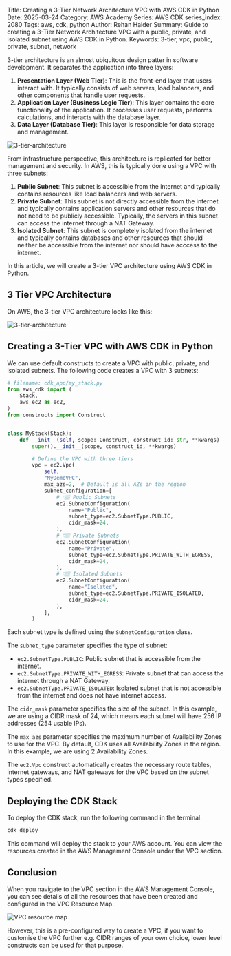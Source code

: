 Title: Creating a 3-Tier Network Architecture VPC with AWS CDK in Python
Date: 2025-03-24
Category: AWS Academy
Series: AWS CDK
series_index: 2080
Tags: aws, cdk, python
Author: Rehan Haider
Summary: Guide to creating a 3-Tier Network Architecture VPC with a public, private, and isolated subnet using AWS CDK in Python.
Keywords: 3-tier, vpc, public, private, subnet, network


3-tier architecture is an almost ubiquitous design patter in software development. It separates the application into three layers:

1. **Presentation Layer (Web Tier)**: This is the front-end layer that users interact with. It typically consists of web servers, load balancers, and other components that handle user requests.
2. **Application Layer (Business Logic Tier)**: This layer contains the core functionality of the application. It processes user requests, performs calculations, and interacts with the database layer.
3. **Data Layer (Database Tier)**: This layer is responsible for data storage and management.

![3-tier-architecture]({static}/images/aws/50003000-01-cdk-vpc-3-tier.png)


From infrastructure perspective, this architecture is replicated for better management and security. In AWS, this is typically done using a VPC with three subnets:

1. **Public Subnet**: This subnet is accessible from the internet and typically contains resources like load balancers and web servers.
2. **Private Subnet**: This subnet is not directly accessible from the internet and typically contains application servers and other resources that do not need to be publicly accessible. Typically, the servers in this subnet can access the internet through a NAT Gateway.
3. **Isolated Subnet**: This subnet is completely isolated from the internet and typically contains databases and other resources that should neither be accessible from the internet nor should have acccess to the internet.


In this article, we will create a 3-tier VPC architecture using AWS CDK in Python.

## 3 Tier VPC Architecture
On AWS, the 3-tier VPC architecture looks like this:

![3-tier-architecture]({static}/images/aws/50003000-02-cdk-3-tier-vpc.png)


## Creating a 3-Tier VPC with AWS CDK in Python

We can use default constructs to create a VPC with public, private, and isolated subnets. The following code creates a VPC with 3 subnets:

```python
# filename: cdk_app/my_stack.py
from aws_cdk import (
    Stack,
    aws_ec2 as ec2,
)
from constructs import Construct


class MyStack(Stack):
    def __init__(self, scope: Construct, construct_id: str, **kwargs) -> None:
        super().__init__(scope, construct_id, **kwargs)

        # Define the VPC with three tiers
        vpc = ec2.Vpc(
            self,
            "MyDemoVPC",
            max_azs=2,  # Default is all AZs in the region
            subnet_configuration=[
                # 👇🏽 Public Subnets
                ec2.SubnetConfiguration(
                    name="Public",
                    subnet_type=ec2.SubnetType.PUBLIC,
                    cidr_mask=24,
                ),
                # 👇🏽 Private Subnets
                ec2.SubnetConfiguration(
                    name="Private",
                    subnet_type=ec2.SubnetType.PRIVATE_WITH_EGRESS,
                    cidr_mask=24,
                ),
                # 👇🏽 Isolated Subnets
                ec2.SubnetConfiguration(
                    name="Isolated",
                    subnet_type=ec2.SubnetType.PRIVATE_ISOLATED,
                    cidr_mask=24,
                ),
            ],
        )
```

Each subnet type is defined using the `SubnetConfiguration` class. 

The `subnet_type` parameter specifies the type of subnet:
- `ec2.SubnetType.PUBLIC`: Public subnet that is accessible from the internet.
- `ec2.SubnetType.PRIVATE_WITH_EGRESS`: Private subnet that can access the internet through a NAT Gateway.
- `ec2.SubnetType.PRIVATE_ISOLATED`: Isolated subnet that is not accessible from the internet and does not have internet access.

The `cidr_mask` parameter specifies the size of the subnet. In this example, we are using a CIDR mask of 24, which means each subnet will have 256 IP addresses (254 usable IPs).

The `max_azs` parameter specifies the maximum number of Availability Zones to use for the VPC. By default, CDK uses all Availability Zones in the region. In this example, we are using 2 Availability Zones.

The `ec2.Vpc` construct automatically creates the necessary route tables, internet gateways, and NAT gateways for the VPC based on the subnet types specified.

## Deploying the CDK Stack
To deploy the CDK stack, run the following command in the terminal:

```bash
cdk deploy
```
This command will deploy the stack to your AWS account. You can view the resources created in the AWS Management Console under the VPC section.

## Conclusion
When you navigate to the VPC section in the AWS Management Console, you can see details of all the resources that have been created and configured in the VPC Resource Map.

![VPC resource map]({static}/images/aws/50003000-03-cdk-vpc-resource-map.png)


However, this is a pre-configured way to create a VPC, if you want to customise the VPC further e.g.  CIDR ranges of your own choice, lower level constructs can be used for that purpose. 